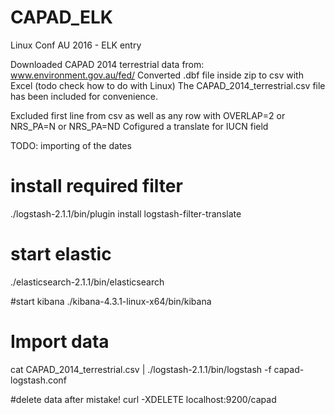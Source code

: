 # CAPAD_ELK
Linux Conf AU 2016 - ELK entry


Downloaded CAPAD 2014 terrestrial data from: www.environment.gov.au/fed/
Converted .dbf file inside zip to csv with Excel (todo check how to do with Linux)
The CAPAD_2014_terrestrial.csv file has been included for convenience.

Excluded first line from csv as well as any row with OVERLAP=2 or NRS_PA=N or NRS_PA=ND
Cofigured a translate for IUCN field

TODO: importing of the dates

# install required filter
./logstash-2.1.1/bin/plugin install logstash-filter-translate

# start elastic
./elasticsearch-2.1.1/bin/elasticsearch

#start kibana
./kibana-4.3.1-linux-x64/bin/kibana

# Import data
cat CAPAD_2014_terrestrial.csv |  ./logstash-2.1.1/bin/logstash -f capad-logstash.conf

#delete data after mistake!
curl -XDELETE localhost:9200/capad


